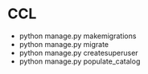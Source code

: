# CCL

* python manage.py makemigrations
* python manage.py migrate
* python manage.py createsuperuser
* python manage.py populate_catalog
